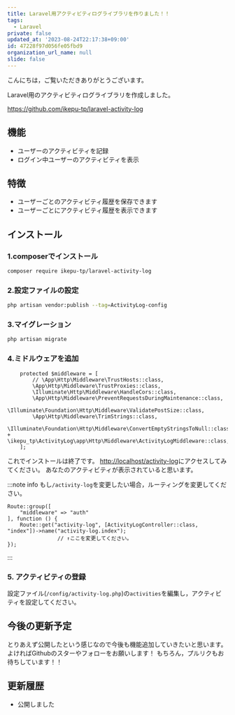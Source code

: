 ```yaml
---
title: Laravel用アクティビティログライブラリを作りました！！
tags:
  - Laravel
private: false
updated_at: '2023-08-24T22:17:38+09:00'
id: 47228f97d056fe05fbd9
organization_url_name: null
slide: false
---
```


こんにちは，ご覧いただきありがとうございます。

Laravel用のアクティビティログライブラリを作成しました。

https://github.com/ikepu-tp/laravel-activity-log

## 機能

- ユーザーのアクティビティを記録
- ログイン中ユーザーのアクティビティを表示

## 特徴

- ユーザーごとのアクティビティ履歴を保存できます
- ユーザーごとにアクティビティ履歴を表示できます

## インストール

### 1.composerでインストール

```bash
composer require ikepu-tp/laravel-activity-log
```

### 2.設定ファイルの設定

```bash
php artisan vendor:publish --tag=ActivityLog-config
```

### 3.マイグレーション

```bash
php artisan migrate
```

### 4.ミドルウェアを追加

```diff_php:app\Http\Kernel
    protected $middleware = [
        // \App\Http\Middleware\TrustHosts::class,
        \App\Http\Middleware\TrustProxies::class,
        \Illuminate\Http\Middleware\HandleCors::class,
        \App\Http\Middleware\PreventRequestsDuringMaintenance::class,
        \Illuminate\Foundation\Http\Middleware\ValidatePostSize::class,
        \App\Http\Middleware\TrimStrings::class,
        \Illuminate\Foundation\Http\Middleware\ConvertEmptyStringsToNull::class,
+       \ikepu_tp\ActivityLog\app\Http\Middleware\ActivityLogMiddleware::class,
    ];
```

これでインストールは終了です。
[http://localhost/activity-log](http://localhost/activity-log)にアクセスしてみてください。
あなたのアクティビティが表示されていると思います。

:::note info
もし`/activity-log`を変更したい場合，ルーティングを変更してください。

```php:/route/activity-log.php
Route::group([
    "middleware" => "auth"
], function () {
    Route::get("activity-log", [ActivityLogController::class, "index"])->name("activity-log.index");
                // ↑ここを変更してください。
});
```

:::

### 5. アクティビティの登録

設定ファイル(`/config/activity-log.php`)の`activities`を編集し，アクティビティを設定してください。

## 今後の更新予定

とりあえず公開したという感じなので今後も機能追加していきたいと思います。
よければGithubのスターやフォローをお願いします！
もちろん，プルリクもお待ちしています！！

## 更新履歴

- 公開しました
